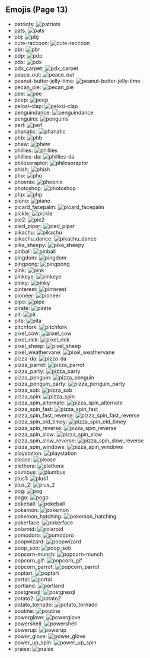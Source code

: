 
## Emojis (Page 13)

* patriots: ![patriots](/output/patriots)
* pats: ![pats](/output/pats.jpg)
* pbj: ![pbj](/output/pbj.png)
* cute-raccoon: ![cute-raccoon](/output/cute-raccoon.png)
* pbr: ![pbr](/output/pbr.png)
* pdp: ![pdp](/output/pdp.jpg)
* pdx: ![pdx](/output/pdx.jpg)
* pdx_carpet: ![pdx_carpet](/output/pdx_carpet.gif)
* peace_out: ![peace_out](/output/peace_out.jpg)
* peanut-butter-jelly-time: ![peanut-butter-jelly-time](/output/peanut-butter-jelly-time.gif)
* pecan_pie: ![pecan_pie](/output/pecan_pie.png)
* pee: ![pee](/output/pee.png)
* peep: ![peep](/output/peep.jpg)
* pelosi-clap: ![pelosi-clap](/output/pelosi-clap.jpg)
* penguindance: ![penguindance](/output/penguindance.gif)
* penguins: ![penguins](/output/penguins.png)
* perl: ![perl](/output/perl.gif)
* phanatic: ![phanatic](/output/phanatic.png)
* phb: ![phb](/output/phb.jpg)
* phew: ![phew](/output/phew.jpg)
* phillies: ![phillies](/output/phillies.png)
* phillies-da: ![phillies-da](/output/phillies-da.png)
* philosoraptor: ![philosoraptor](/output/philosoraptor.png)
* phish: ![phish](/output/phish.jpg)
* pho: ![pho](/output/pho.png)
* phoenix: ![phoenix](/output/phoenix.gif)
* photoshop: ![photoshop](/output/photoshop.png)
* php: ![php](/output/php.png)
* piano: ![piano](/output/piano.png)
* picard_facepalm: ![picard_facepalm](/output/picard_facepalm.png)
* pickle: ![pickle](/output/pickle.png)
* pie2: ![pie2](/output/pie2.png)
* pied_piper: ![pied_piper](/output/pied_piper.jpg)
* pikachu: ![pikachu](/output/pikachu.png)
* pikachu_dance: ![pikachu_dance](/output/pikachu_dance.gif)
* pika_sheepy: ![pika_sheepy](/output/pika_sheepy.gif)
* pinball: ![pinball](/output/pinball.png)
* pingdom: ![pingdom](/output/pingdom.png)
* pingpong: ![pingpong](/output/pingpong.png)
* pink: ![pink](/output/pink.jpg)
* pinkeye: ![pinkeye](/output/pinkeye.png)
* pinky: ![pinky](/output/pinky.png)
* pinterest: ![pinterest](/output/pinterest.png)
* pioneer: ![pioneer](/output/pioneer)
* pipe: ![pipe](/output/pipe.png)
* pirate: ![pirate](/output/pirate.png)
* pit: ![pit](/output/pit.png)
* pita: ![pita](/output/pita)
* pitchfork: ![pitchfork](/output/pitchfork.jpg)
* pixel_cow: ![pixel_cow](/output/pixel_cow.png)
* pixel_rick: ![pixel_rick](/output/pixel_rick.gif)
* pixel_sheep: ![pixel_sheep](/output/pixel_sheep.png)
* pixel_weathervane: ![pixel_weathervane](/output/pixel_weathervane.png)
* pizza-da: ![pizza-da](/output/pizza-da)
* pizza_parrot: ![pizza_parrot](/output/pizza_parrot.gif)
* pizza_party: ![pizza_party](/output/pizza_party.png)
* pizza_penguin: ![pizza_penguin](/output/pizza_penguin.jpg)
* pizza_penguin_party: ![pizza_penguin_party](/output/pizza_penguin_party.png)
* pizza_sob: ![pizza_sob](/output/pizza_sob.png)
* pizza_spin: ![pizza_spin](/output/pizza_spin.gif)
* pizza_spin_alternate: ![pizza_spin_alternate](/output/pizza_spin_alternate.gif)
* pizza_spin_fast: ![pizza_spin_fast](/output/pizza_spin_fast.gif)
* pizza_spin_fast_reverse: ![pizza_spin_fast_reverse](/output/pizza_spin_fast_reverse.gif)
* pizza_spin_old_timey: ![pizza_spin_old_timey](/output/pizza_spin_old_timey.gif)
* pizza_spin_reverse: ![pizza_spin_reverse](/output/pizza_spin_reverse.gif)
* pizza_spin_slow: ![pizza_spin_slow](/output/pizza_spin_slow.gif)
* pizza_spin_slow_reverse: ![pizza_spin_slow_reverse](/output/pizza_spin_slow_reverse.gif)
* pizza_spin_windows: ![pizza_spin_windows](/output/pizza_spin_windows.gif)
* playstation: ![playstation](/output/playstation.png)
* please: ![please](/output/please.png)
* plethora: ![plethora](/output/plethora.jpg)
* plumbus: ![plumbus](/output/plumbus.png)
* plus1: ![plus1](/output/plus1.png)
* plus_2: ![plus_2](/output/plus_2.png)
* pog: ![pog](/output/pog.png)
* pogo: ![pogo](/output/pogo.png)
* pokeball: ![pokeball](/output/pokeball.png)
* pokemon: ![pokemon](/output/pokemon.png)
* pokemon_hatching: ![pokemon_hatching](/output/pokemon_hatching.gif)
* pokerface: ![pokerface](/output/pokerface.png)
* polaroid: ![polaroid](/output/polaroid.png)
* pomodoro: ![pomodoro](/output/pomodoro)
* poopwizard: ![poopwizard](/output/poopwizard.png)
* poop_sob: ![poop_sob](/output/poop_sob.png)
* popcorn-munch: ![popcorn-munch](/output/popcorn-munch.gif)
* popcorn_gif: ![popcorn_gif](/output/popcorn_gif.gif)
* popcorn_parrot: ![popcorn_parrot](/output/popcorn_parrot.gif)
* poptart: ![poptart](/output/poptart.png)
* portal: ![portal](/output/portal.png)
* portland: ![portland](/output/portland.jpg)
* postgresql: ![postgresql](/output/postgresql.png)
* potato2: ![potato2](/output/potato2.png)
* potato_tornado: ![potato_tornado](/output/potato_tornado.png)
* poutine: ![poutine](/output/poutine.png)
* powerglove: ![powerglove](/output/powerglove.png)
* powershell: ![powershell](/output/powershell.jpg)
* powerup: ![powerup](/output/powerup.gif)
* power_glove: ![power_glove](/output/power_glove.png)
* power_up_spin: ![power_up_spin](/output/power_up_spin.gif)
* praise: ![praise](/output/praise)
